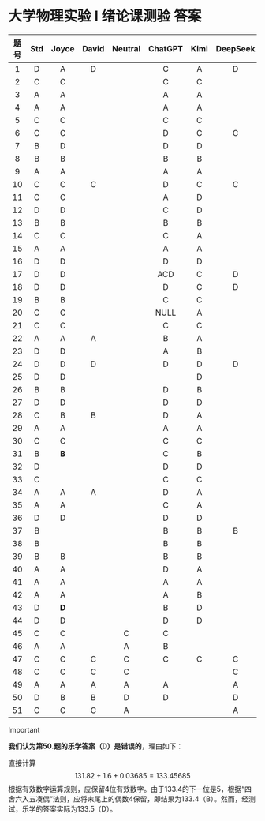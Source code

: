 # 大学物理实验 I 绪论课测验 答案

| 题号 | Std  | Joyce | David | Neutral | ChatGPT | Kimi | DeepSeek | Qwen | Claude | Llama | Mistral |
| :--: | :--: | :---: | :---: | :-----: | :-----: | :--: | :------: | :--: | :----: | :---: | :-----: |
|  1   |  D   |   A   |   D   |         |    C    |  A   |    D     |  C   |   C    |   C   |    C    |
|  2   |  C   |   C   |       |         |    C    |  C   |          |  C   |        |       |         |
|  3   |  A   |   A   |       |         |    A    |  A   |          |  A   |        |       |         |
|  4   |  A   |   A   |       |         |    A    |  A   |          |  A   |        |       |         |
|  5   |  C   |   C   |       |         |    C    |  C   |          |  C   |        |       |         |
|  6   |  C   |   C   |       |         |    D    |  C   |    C     |  C   |   D    |   C   |    C    |
|  7   |  B   |   D   |       |         |    D    |  D   |          |  D   |        |       |         |
|  8   |  B   |   B   |       |         |    B    |  B   |          |  B   |        |       |         |
|  9   |  A   |   A   |       |         |    A    |  A   |          |  A   |        |       |         |
|  10  |  C   |   C   |   C   |         |    D    |  C   |    C     |  C   |   B    |   D   |    C    |
|  11  |  C   |   C   |       |         |    A    |  D   |          |  C   |        |       |         |
|  12  |  D   |   D   |       |         |    C    |  D   |          |  D   |        |       |         |
|  13  |  B   |   B   |       |         |    B    |  B   |          |  B   |        |       |         |
|  14  |  C   |   C   |       |         |    C    |  A   |          |  C   |        |       |         |
|  15  |  A   |   A   |       |         |    A    |  A   |          |  A   |        |       |         |
|  16  |  D   |   D   |       |         |    D    |  D   |          |  D   |        |       |         |
|  17  |  D   |   D   |       |         |   ACD   |  C   |    D     |  D   |   D    |  BCD  |    D    |
|  18  |  D   |   D   |       |         |    D    |  C   |    D     |  D   |   A    |   A   |    B    |
|  19  |  B   |   B   |       |         |    C    |  C   |          |  B   |        |       |         |
|  20  |  C   |   C   |       |         |  NULL   |  A   |          |  C   |   A    |   B   |    A    |
|  21  |  C   |   C   |       |         |    C    |  C   |          |  C   |        |       |         |
|  22  |  A   |   A   |   A   |         |    B    |  A   |          |  A   |        |       |         |
|  23  |  D   |   D   |       |         |    A    |  B   |          |  D   |   D    |   D   |    D    |
|  24  |  D   |   D   |   D   |         |    D    |  D   |    D     |  D   |   D    |   D   |    D    |
|  25  |  D   |   D   |       |         |         |  D   |          |  D   |   A    |       |         |
|  26  |  B   |   B   |       |         |    D    |  B   |          |  B   |        |       |         |
|  27  |  D   |   D   |       |         |    D    |  D   |          |  D   |        |       |         |
|  28  |  C   |   B   |   B   |         |    D    |  A   |          |  C   |   A    |       |         |
|  29  |  A   |   A   |       |         |    A    |  A   |          |  A   |        |       |         |
|  30  |  C   |   C   |       |         |    C    |  C   |          |  C   |        |       |         |
|  31  |  B   | **B** |       |         |    C    |  B   |          |  B   |        |       |         |
|  32  |  D   |       |       |         |    D    |  D   |          |  D   |        |       |         |
|  33  |  C   |       |       |         |    C    |  C   |          |  C   |        |       |         |
|  34  |  A   |   A   |   A   |         |    D    |  A   |          |  AD  |   D    | ABCD  |    B    |
|  35  |  A   |   A   |       |         |    C    |  A   |          |  A   |        |       |         |
|  36  |  D   |   D   |       |         |    D    |  D   |          |  D   |        |       |         |
|  37  |  B   |       |       |         |    B    |  B   |    B     |  B   |        |       |         |
|  38  |  B   |       |       |         |    B    |  B   |          |  B   |        |       |         |
|  39  |  B   |   B   |       |         |    B    |  B   |          |  B   |        |       |         |
|  40  |  A   |   A   |       |         |    D    |  A   |          |  A   |        |   B   |    A    |
|  41  |  A   |   A   |       |         |    A    |  A   |          |  A   |        |       |         |
|  42  |  A   |   A   |       |         |    A    |  B   |          |  D   |        |       |         |
|  43  |  D   | **D** |       |         |    B    |  D   |          |  D   |        |   D   |         |
|  44  |  D   |   D   |       |         |    D    |  D   |          |  D   |        |       |         |
|  45  |  C   |   C   |       |    C    |    C    |      |          |  C   |   C    |   C   |    C    |
|  46  |  A   |   A   |       |    A    |    B    |      |          |  A   |   B    |   B   |    B    |
|  47  |  C   |   C   |   C   |    C    |    C    |  C   |    C     |  C   |   B    |   C   |    C    |
|  48  |  C   |   C   |   C   |    C    |         |      |    C     |      |   C    |   C   |         |
|  49  |  A   |   A   |   A   |    A    |    A    |      |    A     |      |   A    |   A   |    A    |
|  50  |  D   |   B   |   B   |    D    |    D    |      |    D     |      |   D    |   D   |    D    |
|  51  |  C   |   C   |   C   |    A    |         |      |    A     |      |   A    |   A   |    A    |

> [!IMPORTANT]
>
> **我们认为第50.题的乐学答案（D）是错误的**，理由如下：
>
> 直接计算
> $$
> 131.82+1.6+0.03685=133.45685
> $$
> 根据有效数字运算规则，应保留4位有效数字。由于$133.4$的下一位是$5$，根据“四舍六入五凑偶”法则，应将末尾上的偶数$4$保留，即结果为$133.4$（B）。然而，经测试，乐学的答案实际为$133.5$（D）。

